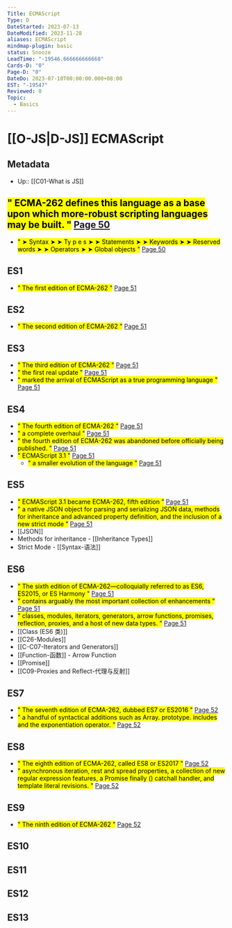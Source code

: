 ```yaml
---
Title: ECMAScript
Type: D
DateStarted: 2023-07-13
DateModified: 2023-11-28
aliases: ECMAScript
mindmap-plugin: basic
status: Snooze
LeadTime: "-19546.666666666668"
Cards-D: "0"
Page-D: "0"
DateDo: 2023-07-10T00:00:00.000+08:00
EST: "-19547"
Reviewed: 0
Topic:
  - Basics
---
```


# [[O-JS|D-JS]] ECMAScript

## Metadata

- Up:: [[C01-What is JS]]

## <mark class="hltr-yellow ">" ECMA-262 defines this language as a base upon which more-robust scripting languages may be built. "</mark> [Page 50 ](zotero://open-pdf/library/items/ZK2IJ5LN?page=50&annotation=YNNAJNPZ)

- <mark class="hltr-yellow ">" ➤ Syntax ➤ ➤ Ty p e s ➤ ➤ Statements ➤ ➤ Keywords ➤ ➤ Reserved words ➤ ➤ Operators ➤ ➤ Global objects "</mark> [Page 50 ](zotero://open-pdf/library/items/ZK2IJ5LN?page=50&annotation=W4RU4LNL)

## ES1

- <mark class="hltr-orange ">" The first edition of ECMA-262 "</mark> [Page 51 ](zotero://open-pdf/library/items/ZK2IJ5LN?page=51&annotation=JL8RH8DP)

## ES2

- <mark class="hltr-orange ">" The second edition of ECMA-262 "</mark> [Page 51 ](zotero://open-pdf/library/items/ZK2IJ5LN?page=51&annotation=DASUS9GG)

## ES3

- <mark class="hltr-orange ">" The third edition of ECMA-262 "</mark> [Page 51 ](zotero://open-pdf/library/items/ZK2IJ5LN?page=51&annotation=MUEN7RMS)
- <mark class="hltr-yellow ">" the first real update "</mark> [Page 51 ](zotero://open-pdf/library/items/ZK2IJ5LN?page=51&annotation=XG5GUIVF)
- <mark class="hltr-yellow ">" marked the arrival of ECMAScript as a true programming language "</mark> [Page 51 ](zotero://open-pdf/library/items/ZK2IJ5LN?page=51&annotation=U6RTEPR7)

## ES4

- <mark class="hltr-orange ">" The fourth edition of ECMA-262 "</mark> [Page 51 ](zotero://open-pdf/library/items/ZK2IJ5LN?page=51&annotation=62FJKCAF)
- <mark class="hltr-yellow ">" a complete overhaul "</mark> [Page 51 ](zotero://open-pdf/library/items/ZK2IJ5LN?page=51&annotation=UL9SVAR3)
- <mark class="hltr-yellow ">" the fourth edition of ECMA-262 was abandoned before officially being published. "</mark> [Page 51 ](zotero://open-pdf/library/items/ZK2IJ5LN?page=51&annotation=JXTAP9KV)
- <mark class="hltr-orange ">" ECMAScript 3.1 "</mark> [Page 51 ](zotero://open-pdf/library/items/ZK2IJ5LN?page=51&annotation=873J2UMI)
  - <mark class="hltr-yellow ">" a smaller evolution of the language "</mark> [Page 51 ](zotero://open-pdf/library/items/ZK2IJ5LN?page=51&annotation=5LW45K6E)

## ES5

- <mark class="hltr-orange ">" ECMAScript 3.1 became ECMA-262, fifth edition "</mark> [Page 51 ](zotero://open-pdf/library/items/ZK2IJ5LN?page=51&annotation=AEXJ5LPH)
- <mark class="hltr-yellow ">" a native JSON object for parsing and serializing JSON data, methods for inheritance and advanced property definition, and the inclusion of a new strict mode "</mark> [Page 51 ](zotero://open-pdf/library/items/ZK2IJ5LN?page=51&annotation=FTCT35ID)
- [[JSON]]
- Methods for inheritance - [[Inheritance Types]]
- Strict Mode - [[Syntax-语法]]

## ES6

- <mark class="hltr-orange ">" The sixth edition of ECMA-262—colloquially referred to as ES6, ES2015, or ES Harmony "</mark> [Page 51 ](zotero://open-pdf/library/items/ZK2IJ5LN?page=51&annotation=C6LWQM35)
- <mark class="hltr-yellow ">" contains arguably the most important collection of enhancements "</mark> [Page 51 ](zotero://open-pdf/library/items/ZK2IJ5LN?page=51&annotation=8CD4CSUA)
- <mark class="hltr-yellow ">" classes, modules, iterators, generators, arrow functions, promises, reflection, proxies, and a host of new data types. "</mark> [Page 51 ](zotero://open-pdf/library/items/ZK2IJ5LN?page=51&annotation=XFTUVGI6)
- [[Class (ES6 类)]]
- [[C26-Modules]]
- [[C-C07-Iterators and Generators]]
- [[Function-函数]] - Arrow Function
- [[Promise]]
- [[C09-Proxies and Reflect-代理与反射]]

## ES7

- <mark class="hltr-orange ">" The seventh edition of ECMA-262, dubbed ES7 or ES2016 "</mark> [Page 52 ](zotero://open-pdf/library/items/ZK2IJ5LN?page=52&annotation=53T47GAD)
- <mark class="hltr-yellow ">" a handful of syntactical additions such as Array. prototype. includes and the exponentiation operator. "</mark> [Page 52 ](zotero://open-pdf/library/items/ZK2IJ5LN?page=52&annotation=FECEYY42)

## ES8

- <mark class="hltr-orange ">" The eighth edition of ECMA-262, called ES8 or ES2017 "</mark> [Page 52 ](zotero://open-pdf/library/items/ZK2IJ5LN?page=52&annotation=G2N2WFE8)
- <mark class="hltr-yellow ">" asynchronous iteration, rest and spread properties, a collection of new regular expression features, a Promise finally () catchall handler, and template literal revisions. "</mark> [Page 52 ](zotero://open-pdf/library/items/ZK2IJ5LN?page=52&annotation=E95J2U3D)

## ES9

- <mark class="hltr-orange ">" The ninth edition of ECMA-262 "</mark> [Page 52 ](zotero://open-pdf/library/items/ZK2IJ5LN?page=52&annotation=TGAM4CEW)

## ES10

## ES11

## ES12

## ES13

